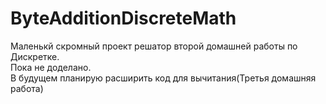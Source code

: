 # ByteAdditionDiscreteMath
Маленькй скромный проект решатор второй домашней работы по Дискретке.    
Пока не доделано.    
В будущем планирую расширить код для вычитания(Третья домашняя работа)
